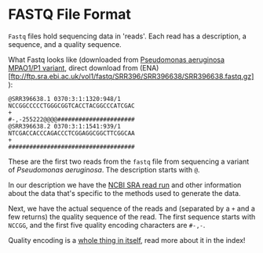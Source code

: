 # FASTQ File Format

`Fastq` files hold sequencing data in 'reads'. Each read has a description, a sequence, and a quality sequence.

What Fastq looks like (downloaded from [Pseudomonas aeruginosa MPAO1/P1 variant](https://trace.ncbi.nlm.nih.gov/Traces/sra/?run=SRR396637), direct download from (ENA)[ftp://ftp.sra.ebi.ac.uk/vol1/fastq/SRR396/SRR396638/SRR396638.fastq.gz]):

    @SRR396638.1 0370:3:1:1320:948/1
    NCCGGCCCCCTGGGCGGTCACCTACGGCCCATCGAC
    +
    #-,-255222@@@@######################
    @SRR396638.2 0370:3:1:1541:939/1
    NTCGACCACCCAGACCCTCGGAGGCGGCTTCGGCAA
    +
    ####################################

These are the first two reads from the `fastq` file from sequencing a variant of *Pseudomonas aeruginosa*. The description starts with `@`. 

In our description we have the [NCBI SRA read run](https://www.ncbi.nlm.nih.gov/sra) and other information about the data that's specific to the methods used to generate the data.

Next, we have the actual sequence of the reads and (separated by a `+` and a few returns) the quality sequence of the read. The first sequence starts with `NCCGG`, and the first five quality encoding characters are `#-,-`.

Quality encoding is a [whole thing in itself](../Index/Quality_Encoding.md), read more about it in the index!
